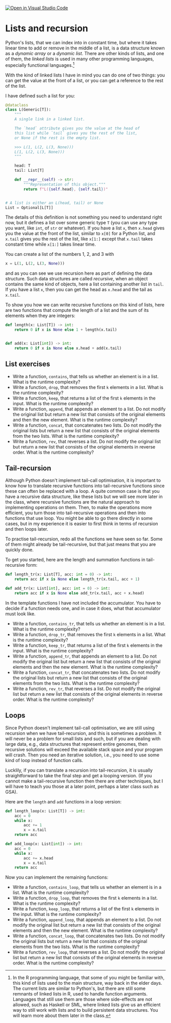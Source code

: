 [![Open in Visual Studio Code](https://classroom.github.com/assets/open-in-vscode-c66648af7eb3fe8bc4f294546bfd86ef473780cde1dea487d3c4ff354943c9ae.svg)](https://classroom.github.com/online_ide?assignment_repo_id=8846560&assignment_repo_type=AssignmentRepo)
# Lists and recursion

Python's lists, that we can index into in constant time, but where it takes linear time to add or remove in the middle of a list, is a data structure known as a *dynamic array* or a *dynamic list*. There are other kinds of lists, and one of them, the *linked lists* is used in many other programming languages, especially functional languages.[^1]

With the kind of linked lists I have in mind you can do one of two things: you can get the value at the front of a list, or you can get a reference to the rest of the list.

I have defined such a list for you:

```python
@dataclass
class L(Generic[T]):
    """
    A single link in a linked list.

    The `head` attribute gives you the value at the head of
    this list while `tail` gives you the rest of the list,
    or None if the rest is the empty list.

    >>> L(1, L(2, L(3, None)))
    L(1, L(2, L(3, None)))
    """

    head: T
    tail: List[T]

    def __repr__(self) -> str:
        """Representation of this object."""
        return f"L({self.head}, {self.tail})"


# A list is either an L(head, tail) or None
List = Optional[L[T]]
```

The details of this definition is not something you need to understand right now, but it defines a list over some generic type `T` (you can use any type you want, like `int`, of `str` or whatever). If you have a list `x`, then `x.head` gives you the value at the front of the list, similar to `x[0]` for a Python list, and `x.tail` gives you the rest of the list, like `x[1:]` except that `x.tail` takes constant time while `x[1:]` takes linear time.

You can create a list of the numbers 1, 2, and 3 with

```python
x = L(1, L(2, L(3, None)))
```

and as you can see we use recursion here as part of defining the data structure. Such data structures are called *recursive*, when an object contains the same kind of objects, here a list containing another list in `tail`. If you have a list `x`, then you can get the head as `x.head` and the tail as `x.tail`.

To show you how we can write recursive functions on this kind of lists, here are two functions that compute the length of a list and the sum of its elements when they are integers:

```python
def length(x: List[T]) -> int:
    return 0 if x is None else 1 + length(x.tail)


def add(x: List[int]) -> int:
    return 0 if x is None else x.head + add(x.tail)
```


## List exercises

* Write a function, `contains`, that tells us whether an element is in a list. What is the runtime complexity?
* Write a function, `drop`, that removes the first `k` elements in a list. What is the runtime complexity?
* Write a function, `keep`, that returns a list of the first `k` elements in the input. What is the runtime complexity?
* Write a function, `append`, that appends an element to a list. Do not modify the original list but return a new list that consists of the original elements and then the new element. What is the runtime complexity?
* Write a function, `concat`, that concatenates two lists. Do not modify the original lists but return a new list that consists of the original elements from the two lists. What is the runtime complexity?
* Write a function, `rev`, that reverses a list. Do not modify the original list but return a new list that consists of the original elements in reverse order. What is the runtime complexity?

## Tail-recursion

Although Python doesn't implement tail-call optimisation, it is important to know how to translate recursive functions into tail-recursive functions since these can often be replaced with a loop. A quite common case is that you have a recursive data structure, like these lists but we will see more later in the class, where recursive functions are the natural approach to implementing operations on them. Then, to make the operations more efficient, you turn those into tail-recursive operations and then into functions that use loop. You might be able to go there directly in some cases, but in my experience it is easier to first think in terms of recursion and then loops later.

To practise tail-recursion, redo all the functions we have seen so far. Some of them might already be tail-recursive, but that just means that you are quickly done.

To get you started, here are the length and summation functions in tail-recursive form:

```python
def length_tr(x: List[T], acc: int = 0) -> int:
    return acc if x is None else length_tr(x.tail, acc + 1)

def add_tr(x: List[int], acc: int = 0) -> int:
    return acc if x is None else add_tr(x.tail, acc + x.head)
```

In the template functions I have not included the accumulator. You have to decide if a function needs one, and in case it does, what that accumulator must look like.

* Write a function, `contains_tr`, that tells us whether an element is in a list. What is the runtime complexity?
* Write a function, `drop_tr`, that removes the first `k` elements in a list. What is the runtime complexity?
* Write a function, `keep_tr`, that returns a list of the first `k` elements in the input. What is the runtime complexity?
* Write a function, `append_tr`, that appends an element to a list. Do not modify the original list but return a new list that consists of the original elements and then the new element. What is the runtime complexity?
* Write a function, `concat_tr`, that concatenates two lists. Do not modify the original lists but return a new list that consists of the original elements from the two lists. What is the runtime complexity?
* Write a function, `rev_tr`, that reverses a list. Do not modify the original list but return a new list that consists of the original elements in reverse order. What is the runtime complexity?

## Loops

Since Python doesn't implement tail-call optimisation, we are still using recursion when we have tail-recursion, and this is sometimes a problem. It will never be a problem for small lists and such, but if you are dealing with large data, e.g., data structures that represent entire genomes, then recursive solutions will exceed the available stack space and your program will crash. Then you need an iterative solution, i.e., you need to use some kind of loop instead of function calls.

Lucklily, if you can translate a recursion into tail-recursion, it is usually straightforward to take the final step and get a looping version. (If you cannot make a tail-recursive function then there are other techniques, but I will have to teach you those at a later point, perhaps a later class such as GSA).

Here are the `length` and `add` functions in a loop version:

```python
def length_loop(x: List[T]) -> int:
    acc = 0
    while x:
        acc += 1
        x = x.tail
    return acc

def add_loop(x: List[int]) -> int:
    acc = 0
    while x:
        acc += x.head
        x = x.tail
    return acc
```

Now you can implement the remaining functions:

* Write a function, `contains_loop`, that tells us whether an element is in a list. What is the runtime complexity?
* Write a function, `drop_loop`, that removes the first `k` elements in a list. What is the runtime complexity?
* Write a function, `keep_loop`, that returns a list of the first `k` elements in the input. What is the runtime complexity?
* Write a function, `append_loop`, that appends an element to a list. Do not modify the original list but return a new list that consists of the original elements and then the new element. What is the runtime complexity?
* Write a function, `concat_loop`, that concatenates two lists. Do not modify the original lists but return a new list that consists of the original elements from the two lists. What is the runtime complexity?
* Write a function, `rev_loop`, that reverses a list. Do not modify the original list but return a new list that consists of the original elements in reverse order. What is the runtime complexity?


[^1]: In the R programming language, that some of you might be familiar with, this kind of lists used to the main structure, way back in the elder days. The current lists are similar to Python's, but there are still some remnants of linked lists in R, used to handle function arguments. Languages that still use them are those where side-effects are not allowed, such as Haskell or SML, where linked lists give us an efficient way to still work with lists and to build persistent data structures. You will learn more about them later in the class.
